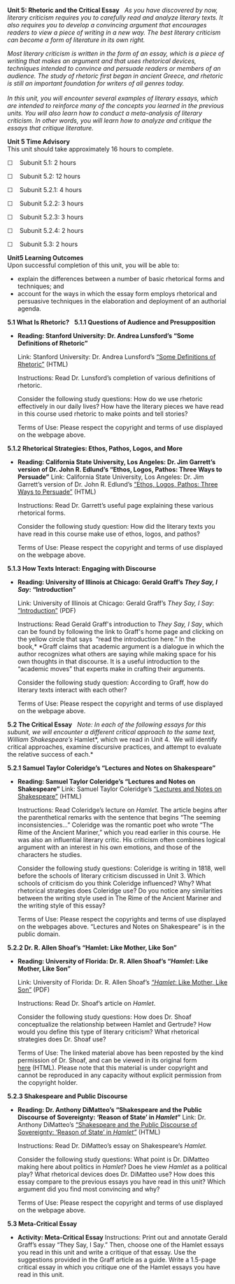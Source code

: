 **Unit 5: Rhetoric and the Critical Essay** <span id="5"></span> 
*As you have discovered by now, literary criticism requires you to
carefully read and analyze literary texts. It also requires you to
develop a convincing argument that encourages readers to view a piece of
writing in a new way. The best literary criticism can become a form of
literature in its own right.*  
  
 *Most literary criticism is written in the form of an essay, which is a
piece of writing that makes an argument and that uses rhetorical
devices, techniques intended to convince and persuade readers or members
of an audience. The study of rhetoric first began in ancient Greece, and
rhetoric is still an important foundation for writers of all genres
today.*  
    
 *In this unit, you will encounter several examples of literary essays,
which are intended to reinforce many of the concepts you learned in the
previous units. You will also learn how to conduct a meta-analysis of
literary criticism. In other words, you will learn how to analyze and
critique the essays that critique literature.*

**Unit 5 Time Advisory**  
This unit should take approximately 16 hours to complete.  
  
 ☐    Subunit 5.1: 2 hours  
  
 ☐    Subunit 5.2: 12 hours

  
 ☐    Subunit 5.2.1: 4 hours  
  
 ☐    Subunit 5.2.2: 3 hours  
  
 ☐    Subunit 5.2.3: 3 hours  
  
 ☐    Subunit 5.2.4: 2 hours

  
 ☐    Subunit 5.3: 2 hours

**Unit5 Learning Outcomes**  
Upon successful completion of this unit, you will be able to:
-   explain the differences between a number of basic rhetorical forms
    and techniques; and
-   account for the ways in which the essay form employs rhetorical and
    persuasive techniques in the elaboration and deployment of an
    authorial agenda.

**5.1 What Is Rhetoric?** <span id="5.1"></span> 
**5.1.1 Questions of Audience and Presupposition** <span
id="5.1.1"></span> 
-   **Reading: Stanford University: Dr. Andrea Lunsford’s “Some
    Definitions of Rhetoric”**

    Link: Stanford University: Dr. Andrea Lunsford’s [“Some Definitions
    of
    Rhetoric”](https://web.archive.org/web/20130825104402/http://www.stanford.edu/dept/english/courses/sites/lunsford/pages/defs.htm) (HTML)  
      
     Instructions: Read Dr. Lunsford’s completion of various definitions
    of rhetoric.  
      
     Consider the following study questions: How do we use rhetoric
    effectively in our daily lives? How have the literary pieces we have
    read in this course used rhetoric to make points and tell stories?  
      
     Terms of Use: Please respect the copyright and terms of use
    displayed on the webpage above.

**5.1.2 Rhetorical Strategies: Ethos, Pathos, Logos, and More** <span
id="5.1.2"></span> 
-   **Reading: California State University, Los Angeles: Dr. Jim
    Garrett’s version of Dr. John R. Edlund’s “Ethos, Logos, Pathos:
    Three Ways to Persuade”**
    Link: California State University, Los Angeles: Dr. Jim Garrett’s
    version of Dr. John R. Edlund’s [“Ethos, Logos, Pathos: Three Ways
    to
    Persuade”](http://www.calstatela.edu/faculty/jgarret/3waypers.htm) (HTML)  
      
     Instructions: Read Dr. Garrett’s useful page explaining these
    various rhetorical forms.  
      
     Consider the following study question: How did the literary texts
    you have read in this course make use of ethos, logos, and pathos?  
      
     Terms of Use: Please respect the copyright and terms of use
    displayed on the webpage above.

**5.1.3 How Texts Interact: Engaging with Discourse** <span
id="5.1.3"></span> 
-   **Reading: University of Illinois at Chicago: Gerald Graff’s *They
    Say, I Say*: “Introduction”**

    Link: University of Illinois at Chicago: Gerald Graff’s *They Say, I
    Say*:
    [“Introduction”](http://tigger.uic.edu/~ggraff/Gerald_Graff,_Ph.D./home.html) (PDF)  
      
     Instructions: Read Gerald Graff's introduction to *They Say, I
    Say*, which can be found by following the link to Graff's home page
    and clicking on the yellow circle that says  “read the introduction
    here.” In the book,* *Graff claims that academic argument is a
    dialogue in which the author recognizes what others are saying while
    making space for his own thoughts in that discourse. It is a useful
    introduction to the “academic moves” that experts make in crafting
    their arguments.  
      
     Consider the following study question: According to Graff, how do
    literary texts interact with each other?  
      
     Terms of Use: Please respect the copyright and terms of use
    displayed on the webpage above.

**5.2 The Critical Essay** <span id="5.2"></span> 
*Note: In each of the following essays for this subunit, we will
encounter a different critical approach to the same text, William
Shakespeare’s* Hamlet*, which we read in Unit 4.  We will identify
critical approaches, examine discursive practices, and attempt to
evaluate the relative success of each.*

**5.2.1 Samuel Taylor Coleridge’s “Lectures and Notes on Shakespeare”**
<span id="5.2.1"></span> 
-   **Reading: Samuel Taylor Coleridge’s “Lectures and Notes on
    Shakespeare”**
    Link: Samuel Taylor Coleridge’s [“Lectures and Notes on
    Shakespeare”](http://shakespearean.org.uk/ham1-col.htm) (HTML)  
      
     Instructions: Read Coleridge’s lecture on *Hamlet.* The article
    begins after the parenthetical remarks with the sentence that begins
    “The seeming inconsistencies…” Coleridge was the romantic poet who
    wrote “The Rime of the Ancient Mariner,” which you read earlier in
    this course. He was also an influential literary critic. His
    criticism often combines logical argument with an interest in his
    own emotions, and those of the characters he studies.  
      
     Consider the following study questions: Coleridge is writing in
    1818, well before the schools of literary criticism discussed in
    Unit 3. Which schools of criticism do you think Coleridge
    influenced? Why? What rhetorical strategies does Coleridge use? Do
    you notice any similarities between the writing style used in The
    Rime of the Ancient Mariner and the writing style of this essay?  
      
     Terms of Use: Please respect the copyrights and terms of use
    displayed on the webpages above. “Lectures and Notes on Shakespeare”
    is in the public domain.

**5.2.2 Dr. R. Allen Shoaf’s “Hamlet: Like Mother, Like Son”** <span
id="5.2.2"></span> 
-   **Reading: University of Florida: Dr. R. Allen Shoaf’s “*Hamlet*:
    Like Mother, Like Son”**

    Link: University of Florida: Dr. R. Allen Shoaf’s [*“Hamlet*: Like
    Mother, Like
    Son”](https://resources.saylor.org/archived/wp-content/uploads/2011/02/Hamlet-and-Sons.pdf)
    (PDF)  
      
     Instructions: Read Dr. Shoaf’s article on *Hamlet*.  
      
     Consider the following study questions: How does Dr. Shoaf
    conceptualize the relationship between Hamlet and Gertrude? How
    would you define this type of literary criticism? What rhetorical
    strategies does Dr. Shoaf use?  
      
     Terms of Use: The linked material above has been reposted by the
    kind permission of Dr. Shoaf, and can be viewed in its original form
    [here](http://www.clas.ufl.edu/users/ras/shake/hamlet.pdf) (HTML).
    Please note that this material is under copyright and cannot be
    reproduced in any capacity without explicit permission from the
    copyright holder.

**5.2.3 Shakespeare and Public Discourse** <span id="5.2.3"></span> 
-   **Reading: Dr. Anthony DiMatteo’s “Shakespeare and the Public
    Discourse of Sovereignty: ‘Reason of State’ in *Hamlet*”**
    Link: Dr. Anthony DiMatteo’s [“Shakespeare and the Public Discourse
    of Sovereignty: ‘Reason of State’ in
    *Hamlet”*](http://extra.shu.ac.uk/emls/10-2/mattshak.htm) (HTML)  
      
     Instructions: Read Dr. DiMatteo’s essay on Shakespeare’s
    *Hamlet.*  
      
     Consider the following study questions: What point is Dr. DiMatteo
    making here about politics in *Hamlet*? Does he view *Hamlet* as a
    political play? What rhetorical devices does Dr. DiMatteo use? How
    does this essay compare to the previous essays you have read in this
    unit? Which argument did you find most convincing and why?  
      
     Terms of Use: Please respect the copyright and terms of use
    displayed on the webpage above.

**5.3 Meta-Critical Essay** <span id="5.3"></span> 
-   **Activity: Meta-Critical Essay**
    Instructions: Print out and annotate Gerald Graff’s essay “They Say,
    I Say.” Then, choose one of the Hamlet essays you read in this unit
    and write a critique of that essay. Use the suggestions provided in
    the Graff article as a guide. Write a 1.5-page critical essay in
    which you critique one of the Hamlet essays you have read in this
    unit.


